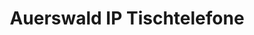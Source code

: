 ---
title: Auerswald IP Tischtelefone
keywords: 
description: 
url:  /endgeraete/auerswald-ip-tischtelefone/
linken: /devices/integrate-aastra-dect-system/
prev: /endgeraete/yealink-ip-tischtelefone/
next: /endgeraete/openstage-ip-tischtelefone/
weight: 43
toc: true
draft: true
---
